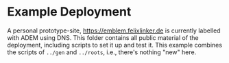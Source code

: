 # Example Deployment

A personal prototype-site, https://emblem.felixlinker.de is currently labelled with ADEM using DNS.
This folder contains all public material of the deployment, including scripts to set it up and test it.
This example combines the scripts of `../gen` and `../roots`, i.e., there's nothing "new" here.
